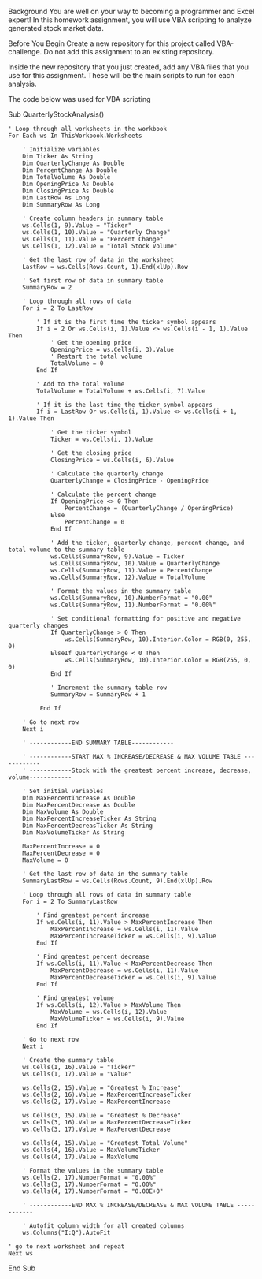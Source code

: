 Background
You are well on your way to becoming a programmer and Excel expert! In this homework assignment, you will use VBA scripting to analyze generated stock market data.

Before You Begin
Create a new repository for this project called VBA-challenge. Do not add this assignment to an existing repository.

Inside the new repository that you just created, add any VBA files that you use for this assignment. These will be the main scripts to run for each analysis.

The code below was used for VBA scripting


Sub QuarterlyStockAnalysis()

    ' Loop through all worksheets in the workbook
    For Each ws In ThisWorkbook.Worksheets
                    
        ' Initialize variables
        Dim Ticker As String
        Dim QuarterlyChange As Double
        Dim PercentChange As Double
        Dim TotalVolume As Double
        Dim OpeningPrice As Double
        Dim ClosingPrice As Double
        Dim LastRow As Long
        Dim SummaryRow As Long

        ' Create column headers in summary table
        ws.Cells(1, 9).Value = "Ticker"
        ws.Cells(1, 10).Value = "Quarterly Change"
        ws.Cells(1, 11).Value = "Percent Change"
        ws.Cells(1, 12).Value = "Total Stock Volume"

        ' Get the last row of data in the worksheet
        LastRow = ws.Cells(Rows.Count, 1).End(xlUp).Row

        ' Set first row of data in summary table
        SummaryRow = 2
        
        ' Loop through all rows of data
        For i = 2 To LastRow
        
            ' If it is the first time the ticker symbol appears
            If i = 2 Or ws.Cells(i, 1).Value <> ws.Cells(i - 1, 1).Value Then
                ' Get the opening price
                OpeningPrice = ws.Cells(i, 3).Value
                ' Restart the total volume
                TotalVolume = 0
            End If
            
            ' Add to the total volume
            TotalVolume = TotalVolume + ws.Cells(i, 7).Value

            ' If it is the last time the ticker symbol appears
            If i = LastRow Or ws.Cells(i, 1).Value <> ws.Cells(i + 1, 1).Value Then

                ' Get the ticker symbol
                Ticker = ws.Cells(i, 1).Value

                ' Get the closing price
                ClosingPrice = ws.Cells(i, 6).Value

                ' Calculate the quarterly change
                QuarterlyChange = ClosingPrice - OpeningPrice

                ' Calculate the percent change
                If OpeningPrice <> 0 Then
                    PercentChange = (QuarterlyChange / OpeningPrice)
                Else
                    PercentChange = 0
                End If

                ' Add the ticker, quarterly change, percent change, and total volume to the summary table
                ws.Cells(SummaryRow, 9).Value = Ticker
                ws.Cells(SummaryRow, 10).Value = QuarterlyChange
                ws.Cells(SummaryRow, 11).Value = PercentChange
                ws.Cells(SummaryRow, 12).Value = TotalVolume

                ' Format the values in the summary table
                ws.Cells(SummaryRow, 10).NumberFormat = "0.00"
                ws.Cells(SummaryRow, 11).NumberFormat = "0.00%"

                ' Set conditional formatting for positive and negative quarterly changes
                If QuarterlyChange > 0 Then
                    ws.Cells(SummaryRow, 10).Interior.Color = RGB(0, 255, 0)
                ElseIf QuarterlyChange < 0 Then
                    ws.Cells(SummaryRow, 10).Interior.Color = RGB(255, 0, 0)
                End If

                ' Increment the summary table row
                SummaryRow = SummaryRow + 1
                
             End If
       
        ' Go to next row
        Next i

        ' ------------END SUMMARY TABLE------------
        
        ' ------------START MAX % INCREASE/DECREASE & MAX VOLUME TABLE ------------
        ' ------------Stock with the greatest percent increase, decrease, volume------------

        ' Set initial variables
        Dim MaxPercentIncrease As Double
        Dim MaxPercentDecrease As Double
        Dim MaxVolume As Double
        Dim MaxPercentIncreaseTicker As String
        Dim MaxPercentDecreasTicker As String
        Dim MaxVolumeTicker As String
    
        MaxPercentIncrease = 0
        MaxPercentDecrease = 0
        MaxVolume = 0
    
        ' Get the last row of data in the summary table
        SummaryLastRow = ws.Cells(Rows.Count, 9).End(xlUp).Row
    
        ' Loop through all rows of data in summary table
        For i = 2 To SummaryLastRow
        
            ' Find greatest percent increase
            If ws.Cells(i, 11).Value > MaxPercentIncrease Then
                MaxPercentIncrease = ws.Cells(i, 11).Value
                MaxPercentIncreaseTicker = ws.Cells(i, 9).Value
            End If
        
            ' Find greatest percent decrease
            If ws.Cells(i, 11).Value < MaxPercentDecrease Then
                MaxPercentDecrease = ws.Cells(i, 11).Value
                MaxPercentDecreaseTicker = ws.Cells(i, 9).Value
            End If
        
            ' Find greatest volume
            If ws.Cells(i, 12).Value > MaxVolume Then
                MaxVolume = ws.Cells(i, 12).Value
                MaxVolumeTicker = ws.Cells(i, 9).Value
            End If
        
        ' Go to next row
        Next i
    
        ' Create the summary table
        ws.Cells(1, 16).Value = "Ticker"
        ws.Cells(1, 17).Value = "Value"
        
        ws.Cells(2, 15).Value = "Greatest % Increase"
        ws.Cells(2, 16).Value = MaxPercentIncreaseTicker
        ws.Cells(2, 17).Value = MaxPercentIncrease
        
        ws.Cells(3, 15).Value = "Greatest % Decrease"
        ws.Cells(3, 16).Value = MaxPercentDecreaseTicker
        ws.Cells(3, 17).Value = MaxPercentDecrease
        
        ws.Cells(4, 15).Value = "Greatest Total Volume"
        ws.Cells(4, 16).Value = MaxVolumeTicker
        ws.Cells(4, 17).Value = MaxVolume
    
        ' Format the values in the summary table
        ws.Cells(2, 17).NumberFormat = "0.00%"
        ws.Cells(3, 17).NumberFormat = "0.00%"
        ws.Cells(4, 17).NumberFormat = "0.00E+0"
        
        ' ------------END MAX % INCREASE/DECREASE & MAX VOLUME TABLE ------------
        
        ' Autofit column width for all created columns
        ws.Columns("I:Q").AutoFit
    
    ' go to next worksheet and repeat
    Next ws

End Sub


